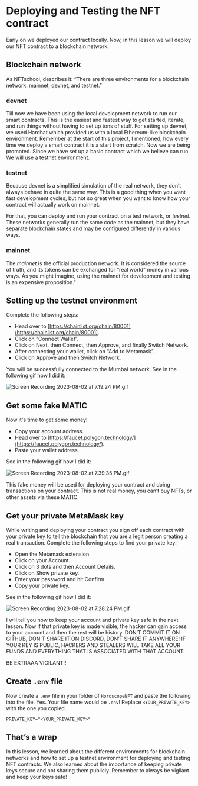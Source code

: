 # Deploying and Testing the NFT contract

Early on we deployed our contract locally. Now, in this lesson we will deploy our NFT contract to a blockchain network.

## Blockchain network

As NFTschool, describes it: “There are three environments for a blockchain network: mainnet, devnet, and testnet.”

### devnet

Till now we have been using the local development network to run our smart contracts. This is the easiest and fastest way to get started, iterate, and run things without having to set up tons of stuff. For setting up devnet, we used Hardhat which provided us with a local Ethereum-like blockchain environment. Remember at the start of this project, I mentioned, how every time we deploy a smart contract it is a start from scratch. Now we are being promoted. Since we have set up a basic contract which we believe can run. We will use a testnet environment.

### testnet

Because devnet is a simplified simulation of the real network, they don’t always behave in quite the same way. This is a good thing when you want fast development cycles, but not so great when you want to know how your contract will actually work on mainnet.

For that, you can deploy and run your contract on a test network, or  *testnet*. These networks generally run the same code as the mainnet, but they have separate blockchain states and may be configured differently in various ways.

### mainnet

The *mainnet* is the official production network. It is considered the source of truth, and its tokens can be exchanged for “real world” money in various ways. As you might imagine, using the mainnet for development and testing is an expensive proposition."

## Setting up the testnet environment

Complete the following steps:

- Head over to [https://chainlist.org/chain/80001](https://chainlist.org/chain/80001).
- Click on “Connect Wallet”.
- Click on Next, then Connect, then Approve, and finally Switch Network.
- After connecting your wallet, click on “Add to Metamask”.
- Click on Approve and then Switch Network.

You will be successfully connected to the Mumbai network. See in the following gif how I did it:

![Screen Recording 2023-08-02 at 7.19.24 PM.gif](https://github.com/0xmetaschool/Learning-Projects/blob/main/assests_for_all/assests_for_horoscope/2.%20Writing%20and%20Deploying%20Basic%20Contract/3.%20Deploying%20and%20Testing%20NFT%20contract/Screen_Recording_2023-08-02_at_7.19.24_PM.gif?raw=true)

## Get some fake MATIC

Now it's time to get some money! 

- Copy your account address.
- Head over to [https://faucet.polygon.technology/](https://faucet.polygon.technology/).
- Paste your wallet address.

See in the following gif how I did it:

![Screen Recording 2023-08-02 at 7.39.35 PM.gif](https://github.com/0xmetaschool/Learning-Projects/blob/main/assests_for_all/assests_for_horoscope/2.%20Writing%20and%20Deploying%20Basic%20Contract/3.%20Deploying%20and%20Testing%20NFT%20contract/Screen_Recording_2023-08-02_at_7.39.35_PM.gif?raw=true)

This fake money will be used for deploying your contract and doing transactions on your contract. This is not real money, you can’t buy NFTs, or other assets via these MATIC.

## Get your private MetaMask key

While writing and deploying your contract you sign off each contract with your private key to tell the blockchain that you are a legit person creating a real transaction. Complete the following steps to find your private key:

- Open the Metamask extension.
- Click on your Account.
- Click on 3 dots and then Account Details.
- Click on Show private key.
- Enter your password and hit Confirm.
- Copy your private key.

See in the following gif how I did it:

![Screen Recording 2023-08-02 at 7.28.24 PM.gif](https://github.com/0xmetaschool/Learning-Projects/blob/main/assests_for_all/assests_for_horoscope/2.%20Writing%20and%20Deploying%20Basic%20Contract/3.%20Deploying%20and%20Testing%20NFT%20contract/Screen_Recording_2023-08-02_at_7.28.24_PM.gif?raw=true)

I will tell you how to keep your account and private key safe in the next lesson. Now if that private key is made visible, the hacker can gain access to your account and then the rest will be history. DON’T COMMIT IT ON GITHUB, DON'T SHARE IT ON DISCORD, DON’T SHARE IT ANYWHERE! IF YOUR KEY IS PUBLIC, HACKERS AND STEALERS WILL TAKE ALL YOUR FUNDS AND EVERYTHING THAT IS ASSOCIATED WITH THAT ACCOUNT.

BE EXTRAAA VIGILANT!!

## Create `.env` file

Now create a `.env` file in your folder of `HoroscopeNFT` and paste the following into the file. Yes. Your file name would be `.env`! Replace `<YOUR_PRIVATE_KEY>` with the one you copied.

```
PRIVATE_KEY="<YOUR_PRIVATE_KEY>"
```

## That’s a wrap

In this lesson, we learned about the different environments for blockchain networks and how to set up a testnet environment for deploying and testing NFT contracts. We also learned about the importance of keeping private keys secure and not sharing them publicly. Remember to always be vigilant and keep your keys safe!